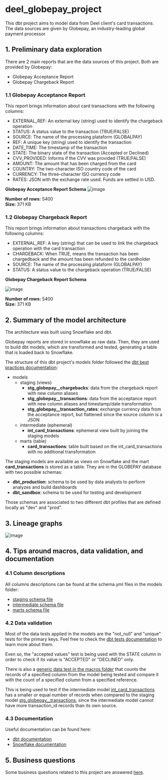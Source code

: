# deel_globepay_project

This dbt project aims to model data from Deel client's card transactions. The data sources are given by Globepay, an industry-leading global payment processor.

## 1. Preliminary data exploration

There are 2 main reports that are the data sources of this project. Both are provided by Globepay:
- Globepay Acceptance Report
- Globepay Chargeback Report

### 1.1 Globepay Acceptance Report

This report brings information about card transactions with the following columns:
- EXTERNAL_REF: An external key (string) used to identify the chargeback operation
- STATUS: A status value to the transaction (TRUE/FALSE)
- SOURCE: The name of the processing plataform (GLOBALPAY)
- REF: A unique key (string) used to identify the transaction 
- DATE_TIME: The timestamp of the transaction
- STATE: The binary state of the transaction (Accepted or Declined)
- CVV_PROVIDED: Informs if the CVV was provided (TRUE/FALSE)
- AMOUNT: The amount that has been charged from the card
- COUNTRY: The two-character ISO country code of the card
- CURRENCY: The three-character ISO currency code
- RATES: JSON with the exchange rate used. Funds are settled in USD.

**Globepay Acceptance Report Schema**
 ![image](https://github.com/user-attachments/assets/f0a85335-e6ac-49c5-8e82-194ff416e268)

**Number of rows:** 5400 <br>
**Size:** 371 KB

### 1.2 Globepay Chargeback Report

This report brings information about transactions chargeback with the following columns:
- EXTERNAL_REF: A key (string) that can be used to link the chargeback operation with the card transaction
- CHARGEBACK: When TRUE, means the transaction has been chargedback and the amount has been refunded to the cardholder
- SOURCE: The name of the processing plataform (GLOBALPAY)
- STATUS: A status value to the chargeback operation (TRUE/FALSE)

**Globepay Chargeback Report Schema**

![image](https://github.com/user-attachments/assets/89a97545-011c-4993-8af3-d0d268433a7e)

**Number of rows:** 5400 <br>
**Size:** 371 KB

## 2. Summary of the model architecture

The architecture was built using Snowflake and dbt. 

Globepay reports are stored in snowflake as raw data. Then, they are used to build dbt models, which are transformed and tested, generating a table that is loaded back to Snowflake.

The structure of this dbt project's models folder followed the [dbt best practices documentation](https://docs.getdbt.com/best-practices/how-we-structure/1-guide-overview):

- models
   - staging (views)
       - **stg_globepay__chargebacks**: data from the chargeback report with new column aliases
       - **stg_globepay__transactions**: data from the acceptance report with new column aliases and timestamp/date transformation
       - **stg_globepay__transaction_rates**: exchange currency data from the acceptance report, but flattened since the source column is a JSON 
    - intermediate (ephemeral)
       - **int_card_transactions**: ephemeral view built by joining the staging models
    - marts (table)
       - **card_transactions**: table built based on the int_card_transactions with no additional transformation

The staging models are available as views on Snowflake and the mart **card_transactions** is stored as a table. They are in the GLOBEPAY database with two possible schemas:
- **dbt_production**: schema to be used by data analysts to perform analyzes and build dashboards
- **dbt_sandbox**: schema to be used for testing and development

Those schemas are associated to two different dbt profiles that are defined locally as "dev" and "prod".

## 3. Lineage graphs

![image](https://github.com/user-attachments/assets/19f31336-8982-467e-89f0-9b44ad2e4b58)

## 4. Tips around macros, data validation, and documentation

### 4.1 Column descriptions

All columns descriptions can be found at the schema.yml files in the models folder:
- [staging schema file](https://github.com/thalleslemos/deel_globepay_project/blob/main/models/staging/schema.yml)
- [intermediate schema file](https://github.com/thalleslemos/deel_globepay_project/blob/main/models/intermediate/schema.yml)
- [marts schema file](https://github.com/thalleslemos/deel_globepay_project/blob/main/models/marts/schema.yml)

### 4.2 Data validation

Most of the data tests applied in the models are the "not_null" and "unique" tests for the primary keys. Feel free to check the [dbt tests documentation](https://docs.getdbt.com/docs/build/data-tests) to learn more about them.

Even so, the "accepted values" test is being used with the STATE column in order to check if its value is "ACCEPTED" or "DECLINED" only.

There is also a [generic data test in the macros folder](https://github.com/thalleslemos/deel_globepay_project/blob/main/macros/tests/test_row_count.sql) that counts the records of a specified column from the model being tested and compare it with the count of a specified column from a specified reference.

This is being used to test if the intermediate model [int_card_transactions](https://github.com/thalleslemos/deel_globepay_project/blob/main/models/intermediate/int_card_transactions.sql) has a smaller or equal number of records when compared to the staging model [stg_globepay__transactions](https://github.com/thalleslemos/deel_globepay_project/blob/main/models/staging/stg_globepay__transactions.sql), since the intermediate model cannot have more transaction_id records than its own source.

### 4.3 Documentation

Useful documentation can be found here:
- [dbt documentation](https://docs.getdbt.com/docs/build/documentation)
- [Snowflake documentation](https://docs.snowflake.com/)

## 5. Business questions

Some business questions related to this project are answered [here](https://github.com/thalleslemos/deel_globepay_project/blob/main/docs/business_questions.md).

